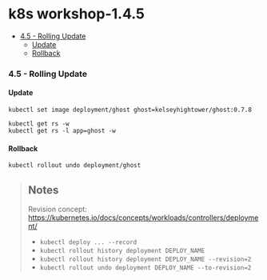 # k8s workshop-1.4.5


<!-- MarkdownTOC -->

- [4.5 - Rolling Update](#45---rolling-update)
  - [Update](#update)
  - [Rollback](#rollback)

<!-- /MarkdownTOC -->




### 4.5 - Rolling Update

#### Update

```
kubectl set image deployment/ghost ghost=kelseyhightower/ghost:0.7.8
```

```
kubectl get rs -w
kubectl get rs -l app=ghost -w
```



#### Rollback

```
kubectl rollout undo deployment/ghost
```



> Notes
> --
>
> Revision concept: https://kubernetes.io/docs/concepts/workloads/controllers/deployment/
>
> - `kubectl deploy ... --record`
> - `kubectl rollout history deployment DEPLOY_NAME`
> - `kubectl rollout history deployment DEPLOY_NAME --revision=2`
> - `kubectl rollout undo deployment DEPLOY_NAME --to-revision=2`
